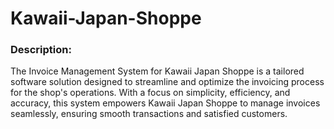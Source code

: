# Kawaii-Japan-Shoppe

<h3>Description:</h3>
<p>The Invoice Management System for Kawaii Japan Shoppe is a tailored software solution designed to streamline and optimize the invoicing process for the shop's operations. With a focus on simplicity, efficiency, and accuracy, this system empowers Kawaii Japan Shoppe to manage invoices seamlessly, ensuring smooth transactions and satisfied customers.</p>

